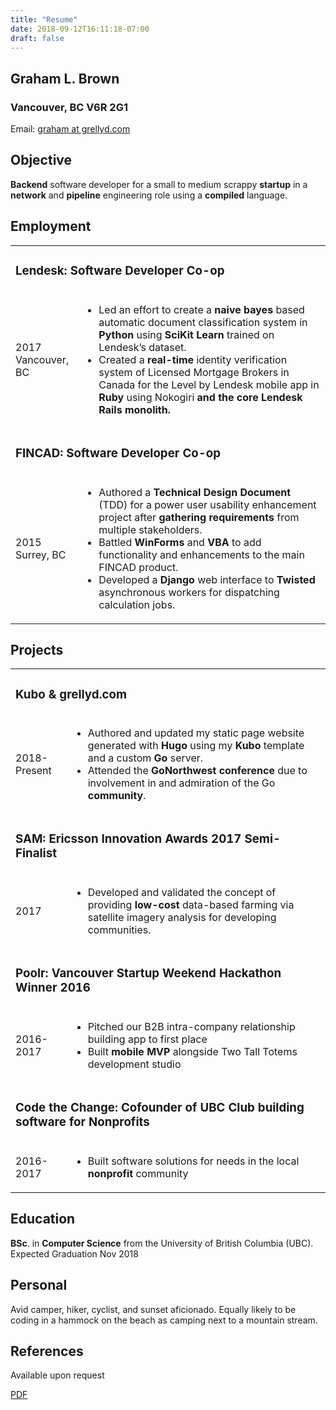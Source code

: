 ```yaml
---
title: "Resume"
date: 2018-09-12T16:11:18-07:00
draft: false
---
```



## Graham L. Brown
### Vancouver, BC V6R 2G1
Email: <u>graham at grellyd.com</u>


## Objective
<b>Backend</b> software developer for a small to medium scrappy <b>startup</b> in a <b>network</b> and <b>pipeline</b> engineering role using a <b>compiled</b> language.

## Employment

<table> 
<tr><td colspan=2><h3>Lendesk: Software Developer Co-op</h3></td></tr>
<tr><td>2017<br>Vancouver, BC</td>
<td><ul>
<li>Led an effort to create a <b>naive bayes</b> based automatic document
classification system in <b>Python</b> using <b>SciKit Learn</b> trained on
Lendesk’s dataset. </li>
<li>Created a <b>real-time</b> identity verification system of Licensed Mortgage
Brokers in Canada for the Level by Lendesk mobile app in <b>Ruby</b> using
Nokogiri<b> and the core Lendesk <b>Rails</b> monolith.</li>
</ul>
</td></tr>

<tr><td colspan=2><h3>FINCAD: Software Developer Co-op</h3></td></tr>
<tr><td>2015<br>Surrey, BC</td>
<td><ul>
<li>Authored a <b>Technical Design Document</b> (TDD) for a power user
usability enhancement project after <b>gathering requirements</b> from
multiple stakeholders. </li>
<li>Battled <b>WinForms</b> and <b>VBA</b> to add functionality and enhancements to
the main FINCAD product.</li>
<li>Developed a <b>Django</b> web interface to <b>Twisted</b> asynchronous workers
for dispatching calculation jobs.</li>
</ul>
</td></tr>
</table>

## Projects

<table>
<tr><td colspan=2><h3>Kubo & grellyd.com</h3></td></tr>
<tr><td>2018-Present</td>
<td>
<ul>
<li>Authored and updated my static page website generated with <b>Hugo</b>
using my <b>Kubo</b> template and a custom <b>Go</b> server.</li>
<li>Attended the <b>GoNorthwest conference </b>due to involvement in and
admiration of the Go <b>community</b>.</td></li>
</ul>
</tr>
<tr><td colspan=2><h3>SAM: Ericsson Innovation Awards 2017 Semi-Finalist</h3></td></tr>
<tr>
<td>2017</td>
<td>
<ul>
<li>Developed and validated the concept of providing <b>low-cost</b> data-based
farming via satellite imagery analysis for developing communities.</li> 
</ul>
</td>
</tr>
<tr><td colspan=2><h3>Poolr: Vancouver Startup Weekend Hackathon Winner 2016</h3></td></tr>
<tr>
<td>2016-2017</td>
<td> 
<ul>
<li>Pitched our B2B intra-company relationship building app to first place</li>
<li>Built <b>mobile</b> <b>MVP</b> alongside Two Tall Totems development studio</li>
</ul>
</td>
</tr>
<tr><td colspan=2><h3>Code the Change: Cofounder of UBC Club building software for Nonprofits</h3></td></tr>
<tr>
<td>2016-2017</td>
<td>
<ul>
<li>Built software solutions for needs in the local <b>nonprofit</b> community</li>
</ul>
</td></tr></table>


## Education

<b>BSc</b>. in <b>Computer Science</b> from the University of British Columbia (UBC).
Expected Graduation Nov 2018

## Personal

Avid camper, hiker, cyclist, and sunset aficionado. Equally likely to be coding
in a hammock on the beach as camping next to a mountain stream.

## References

Available upon request


[PDF](https://s3-us-west-2.amazonaws.com/grellyddotcom-public/resume.pdf)
